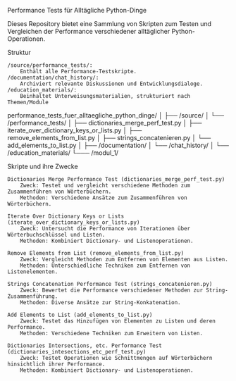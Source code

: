 
Performance Tests für Alltägliche Python-Dinge


Dieses Repository bietet eine Sammlung von Skripten zum Testen und Vergleichen der Performance verschiedener alltäglicher Python-Operationen. 

Struktur

    /source/performance_tests/:
        Enthält alle Performance-Testskripte.
    /documentation/chat_history/:
        Archiviert relevante Diskussionen und Entwicklungsdialoge.
    /education_materials/:
        Beinhaltet Unterweisungsmaterialien, strukturiert nach Themen/Module

performance_tests_fuer_alltaegliche_python_dinge/
│
├── /source/
│   └── /performance_tests/
│       ├── dictionaries_merge_perf_test.py
│       ├── iterate_over_dictionary_keys_or_lists.py
│       ├── remove_elements_from_list.py
│       ├── strings_concatenieren.py
│       └── add_elements_to_list.py
│
├── /documentation/
│   └── /chat_history/
│
└── /education_materials/
    └─── /modul_1/


Skripte und ihre Zwecke

    Dictionaries Merge Performance Test (dictionaries_merge_perf_test.py)
        Zweck: Testet und vergleicht verschiedene Methoden zum Zusammenführen von Wörterbüchern.
        Methoden: Verschiedene Ansätze zum Zusammenführen von Wörterbüchern.

    Iterate Over Dictionary Keys or Lists (iterate_over_dictionary_keys_or_lists.py)
        Zweck: Untersucht die Performance von Iterationen über Wörterbuchschlüssel und Listen.
        Methoden: Kombiniert Dictionary- und Listenoperationen.

    Remove Elements from List (remove_elements_from_list.py)
        Zweck: Vergleicht Methoden zum Entfernen von Elementen aus Listen.
        Methoden: Unterschiedliche Techniken zum Entfernen von Listenelementen.

    Strings Concatenation Performance Test (strings_concatenieren.py)
        Zweck: Bewertet die Performance verschiedener Methoden zur String-Zusammenführung.
        Methoden: Diverse Ansätze zur String-Konkatenation.

    Add Elements to List (add_elements_to_list.py)
        Zweck: Testet das Hinzufügen von Elementen zu Listen und deren Performance.
        Methoden: Verschiedene Techniken zum Erweitern von Listen.

    Dictionaries Intersections, etc. Performance Test (dictionaries_intesections_etc_perf_test.py)
        Zweck: Testet Operationen wie Schnittmengen auf Wörterbüchern hinsichtlich ihrer Performance.
        Methoden: Kombiniert Dictionary- und Listenoperationen.
